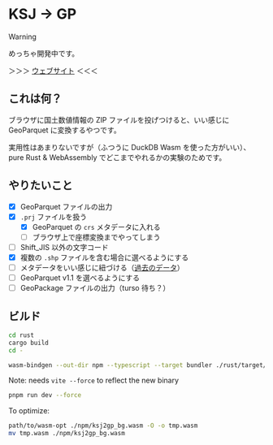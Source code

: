 # KSJ → GP

> [!WARNING]
> めっちゃ開発中です。

＞＞＞ [ウェブサイト](https://yutannihilation.github.io/ksj2gp/) ＜＜＜

## これは何？

ブラウザに国土数値情報の ZIP ファイルを投げつけると、いい感じに GeoParquet に変換するやつです。

実用性はあまりないですが（ふつうに DuckDB Wasm を使った方がいい）、pure Rust & WebAssembly でどこまでやれるかの実験のためです。

## やりたいこと

- [x] GeoParquet ファイルの出力
- [x] `.prj` ファイルを扱う
  - [x] GeoParquet の `crs` メタデータに入れる
  - [ ] ブラウザ上で座標変換までやってしまう
- [ ] Shift_JIS 以外の文字コード
- [x] 複数の `.shp` ファイルを含む場合に選べるようにする
- [ ] メタデータをいい感じに紐づける（[過去のデータ](https://github.com/yutannihilation/kokudosuuchi-metadata)）
- [ ] GeoParquet v1.1 を選べるようにする
- [ ] GeoPackage ファイルの出力（turso 待ち？）

## ビルド

```sh
cd rust
cargo build
cd -

wasm-bindgen --out-dir npm --typescript --target bundler ./rust/target/wasm32-unknown-unknown/debug/ksj2gp.wasm
```

Note: needs `vite --force` to reflect the new binary

```sh
pnpm run dev --force
```

To optimize:

```sh
path/to/wasm-opt ./npm/ksj2gp_bg.wasm -O -o tmp.wasm
mv tmp.wasm ./npm/ksj2gp_bg.wasm
```
